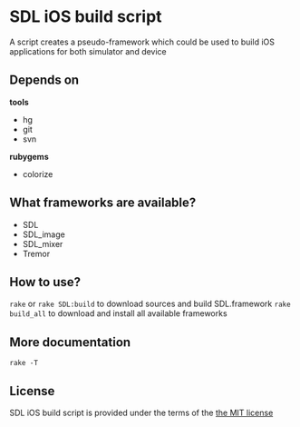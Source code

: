 SDL iOS build script
===
A script creates a pseudo-framework which could be used to build iOS applications for both simulator and device

Depends on
---
__tools__

- hg
- git
- svn

__rubygems__

- colorize

What frameworks are available?
---
- SDL
- SDL_image
- SDL_mixer
- Tremor

How to use?
---
`rake` or `rake SDL:build` to download sources and build SDL.framework
`rake build_all` to download and install all available frameworks

More documentation
---
`rake -T`

License
---
SDL iOS build script is provided under the terms of the [the MIT license][licence]

[licence]:http://www.opensource.org/licenses/mit-license.php

